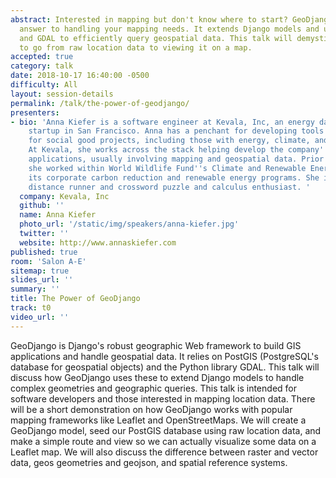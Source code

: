 ```yaml
---
abstract: Interested in mapping but don't know where to start? GeoDjango is Django's
  answer to handling your mapping needs. It extends Django models and uses PostGIS
  and GDAL to efficiently query geospatial data. This talk will demystify using GeoDjango
  to go from raw location data to viewing it on a map.
accepted: true
category: talk
date: 2018-10-17 16:40:00 -0500
difficulty: All
layout: session-details
permalink: /talk/the-power-of-geodjango/
presenters:
- bio: 'Anna Kiefer is a software engineer at Kevala, Inc, an energy data and analytics
    startup in San Francisco. Anna has a penchant for developing tools and methodologies
    for social good projects, including those with energy, climate, and health impacts.
    At Kevala, she works across the stack helping develop the company''s Django web
    applications, usually involving mapping and geospatial data. Prior to Kevala,
    she worked within World Wildlife Fund''s Climate and Renewable Energy team growing
    its corporate carbon reduction and renewable energy programs. She is an avid long
    distance runner and crossword puzzle and calculus enthusiast. '
  company: Kevala, Inc
  github: ''
  name: Anna Kiefer
  photo_url: '/static/img/speakers/anna-kiefer.jpg'
  twitter: ''
  website: http://www.annaskiefer.com
published: true
room: 'Salon A-E'
sitemap: true
slides_url: ''
summary: ''
title: The Power of GeoDjango
track: t0
video_url: ''
---
```


GeoDjango is Django's robust geographic Web framework to build GIS applications and handle geospatial data. It relies on PostGIS (PostgreSQL's database for geospatial objects) and the Python library GDAL. This talk will discuss how GeoDjango uses these to extend Django models to handle complex geometries and geographic queries. This talk is intended for software developers and those interested in mapping location data. There will be a short demonstration on how GeoDjango works with popular mapping frameworks like Leaflet and OpenStreetMaps. We will create a GeoDjango model, seed our PostGIS database using raw location data, and make a simple route and view so we can actually visualize some data on a Leaflet map. We will also discuss the difference between raster and vector data, geos geometries and geojson, and spatial reference systems.
